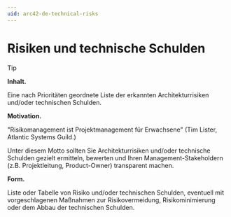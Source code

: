 ```yaml
---
uid: arc42-de-technical-risks
---
```


# Risiken und technische Schulden

> [!TIP]
> **Inhalt.**
> 
> Eine nach Prioritäten geordnete Liste der erkannten Architekturrisiken
> und/oder technischen Schulden.
> 
> **Motivation.**
> 
> "Risikomanagement ist Projektmanagement für Erwachsene" (Tim Lister,
> Atlantic Systems Guild.)
> 
> Unter diesem Motto sollten Sie Architekturrisiken und/oder technische
> Schulden gezielt ermitteln, bewerten und Ihren Management-Stakeholdern
> (z.B. Projektleitung, Product-Owner) transparent machen.
> 
> **Form.**
> 
> Liste oder Tabelle von Risiko und/oder technischen Schulden, eventuell
> mit vorgeschlagenen Maßnahmen zur Risikovermeidung, Risikominimierung
> oder dem Abbau der technischen Schulden.
